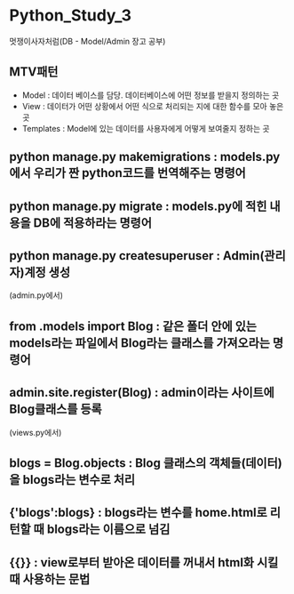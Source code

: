 # Python_Study_3
멋쟁이사자처럼(DB - Model/Admin 장고 공부)

## MTV패턴
- Model : 데이터 베이스를 담당. 데이터베이스에 어떤 정보를 받을지 정의하는 곳
- View : 데이터가 어떤 상황에서 어떤 식으로 처리되는 지에 대한 함수를 모아 놓은 곳
- Templates : Model에 있는 데이터를 사용자에게 어떻게 보여줄지 정하는 곳

## python manage.py makemigrations : models.py에서 우리가 짠 python코드를 번역해주는 명령어
## python manage.py migrate : models.py에 적힌 내용을 DB에 적용하라는 명령어
## python manage.py createsuperuser : Admin(관리자)계정 생성

(admin.py에서)
## from .models import Blog : 같은 폴더 안에 있는 models라는 파일에서 Blog라는 클래스를 가져오라는 명령어
## admin.site.register(Blog) : admin이라는 사이트에 Blog클래스를 등록

(views.py에서)
## blogs = Blog.objects : Blog 클래스의 객체들(데이터)을 blogs라는 변수로 처리
## {'blogs':blogs} : blogs라는 변수를 home.html로 리턴할 때 blogs라는 이름으로 넘김
## {{}} : view로부터 받아온 데이터를 꺼내서 html화 시킬 때 사용하는 문법
